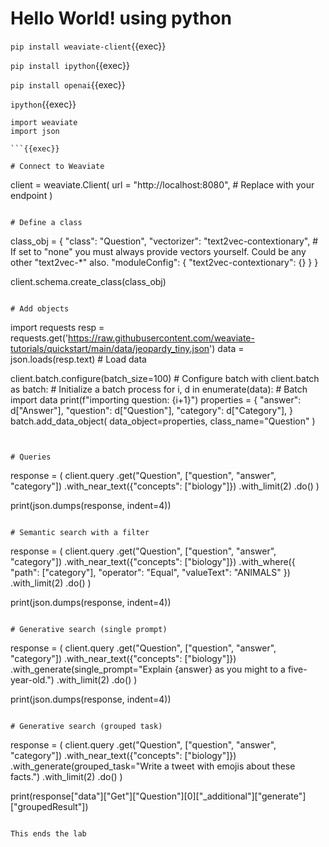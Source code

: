 # Hello World! using python



`pip install weaviate-client`{{exec}}

`pip install ipython`{{exec}}

`pip install openai`{{exec}}


`ipython`{{exec}}

```
import weaviate
import json

```{{exec}}

# Connect to Weaviate
```
client = weaviate.Client(
    url = "http://localhost:8080",  # Replace with your endpoint
)
```{{exec}}

# Define a class
```
class_obj = {
    "class": "Question",
    "vectorizer": "text2vec-contextionary",  # If set to "none" you must always provide vectors yourself. Could be any other "text2vec-*" also.
    "moduleConfig": {
        "text2vec-contextionary": {}
    }
}

client.schema.create_class(class_obj)
```{{exec}}

# Add objects

```
import requests
resp = requests.get('https://raw.githubusercontent.com/weaviate-tutorials/quickstart/main/data/jeopardy_tiny.json')
data = json.loads(resp.text)  # Load data

client.batch.configure(batch_size=100)  # Configure batch
with client.batch as batch:  # Initialize a batch process
    for i, d in enumerate(data):  # Batch import data
        print(f"importing question: {i+1}")
        properties = {
            "answer": d["Answer"],
            "question": d["Question"],
            "category": d["Category"],
        }
        batch.add_data_object(
            data_object=properties,
            class_name="Question"
        )
```{{exec}}


# Queries

```
response = (
    client.query
    .get("Question", ["question", "answer", "category"])
    .with_near_text({"concepts": ["biology"]})
    .with_limit(2)
    .do()
)

print(json.dumps(response, indent=4))
```{{exec}}

# Semantic search with a filter
```
response = (
    client.query
    .get("Question", ["question", "answer", "category"])
    .with_near_text({"concepts": ["biology"]})
    .with_where({
        "path": ["category"],
        "operator": "Equal",
        "valueText": "ANIMALS"
    })
    .with_limit(2)
    .do()
)

print(json.dumps(response, indent=4))
```{{exec}}

# Generative search (single prompt)
```
response = (
    client.query
    .get("Question", ["question", "answer", "category"])
    .with_near_text({"concepts": ["biology"]})
    .with_generate(single_prompt="Explain {answer} as you might to a five-year-old.")
    .with_limit(2)
    .do()
)

print(json.dumps(response, indent=4))
```{{exec}}

# Generative search (grouped task)
```
response = (
    client.query
    .get("Question", ["question", "answer", "category"])
    .with_near_text({"concepts": ["biology"]})
    .with_generate(grouped_task="Write a tweet with emojis about these facts.")
    .with_limit(2)
    .do()
)

print(response["data"]["Get"]["Question"][0]["_additional"]["generate"]["groupedResult"])
```{{exec}}

This ends the lab



